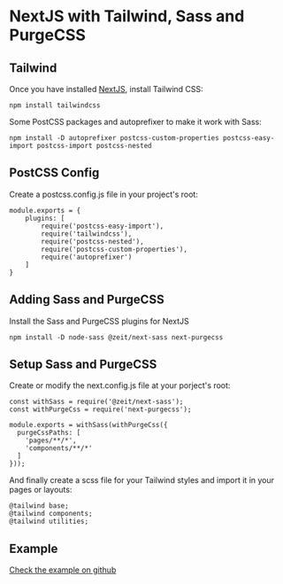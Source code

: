# NextJS with Tailwind, Sass and PurgeCSS

## Tailwind

Once you have installed [NextJS](https://github.com/zeit/create-next-app), install Tailwind CSS:


```
npm install tailwindcss
```

Some PostCSS packages and autoprefixer to make it work with Sass:

```
npm install -D autoprefixer postcss-custom-properties postcss-easy-import postcss-import postcss-nested
```

## PostCSS Config

Create a postcss.config.js file in your project's root:

```
module.exports = {
    plugins: [
        require('postcss-easy-import'),
        require('tailwindcss'),
        require('postcss-nested'),
        require('postcss-custom-properties'),
        require('autoprefixer')
    ]
}
```

## Adding Sass and PurgeCSS

Install the Sass and PurgeCSS plugins for NextJS

```
npm install -D node-sass @zeit/next-sass next-purgecss
```

## Setup Sass and PurgeCSS

Create or modify the next.config.js file at your porject's root:

```
const withSass = require('@zeit/next-sass');
const withPurgeCss = require('next-purgecss');

module.exports = withSass(withPurgeCss({
  purgeCssPaths: [
    'pages/**/*',
    'components/**/*'
  ]
}));
```

And finally create a scss file for your Tailwind styles and import it in your pages or layouts:

```
@tailwind base;
@tailwind components;
@tailwind utilities;
```

## Example

[Check the example on github](https://github.com/migramcastillo/nextjs-tailwind-sass-template)
